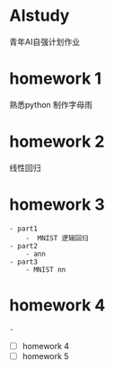 # AIstudy
青年AI自强计划作业
# homework 1
熟悉python
制作字母雨
# homework 2
线性回归
# homework 3
    - part1
        -  MNIST 逻辑回归
    - part2
        - ann
    - part3
        - MNIST nn
# homework 4
    - 
    
        
* [ ] homework 4
* [ ] homework 5